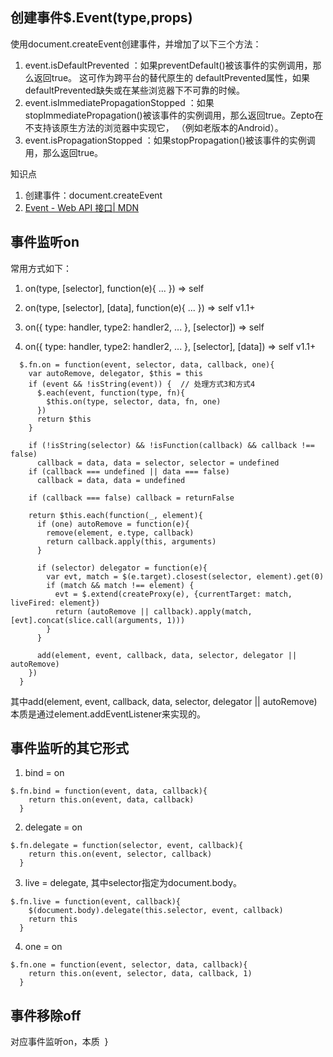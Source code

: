 ## 创建事件$.Event(type,props)
使用document.createEvent创建事件，并增加了以下三个方法：
1. event.isDefaultPrevented ：如果preventDefault()被该事件的实例调用，那么返回true。 这可作为跨平台的替代原生的 defaultPrevented属性，如果 defaultPrevented缺失或在某些浏览器下不可靠的时候。
2. event.isImmediatePropagationStopped ：如果stopImmediatePropagation()被该事件的实例调用，那么返回true。Zepto在不支持该原生方法的浏览器中实现它，  （例如老版本的Android）。
3. event.isPropagationStopped ：如果stopPropagation()被该事件的实例调用，那么返回true。

知识点
1. 创建事件：document.createEvent
2. [Event - Web API 接口| MDN](https://developer.mozilla.org/zh-CN/docs/Web/API/Event)

## 事件监听on
常用方式如下：

1. on(type, [selector], function(e){ ... })   ⇒ self

2. on(type, [selector], [data], function(e){ ... })   ⇒ self v1.1+

3. on({ type: handler, type2: handler2, ... }, [selector])   ⇒ self

4. on({ type: handler, type2: handler2, ... }, [selector], [data])   ⇒ self v1.1+

```
  $.fn.on = function(event, selector, data, callback, one){
    var autoRemove, delegator, $this = this
    if (event && !isString(event)) {  // 处理方式3和方式4
      $.each(event, function(type, fn){
        $this.on(type, selector, data, fn, one)
      })
      return $this
    }

    if (!isString(selector) && !isFunction(callback) && callback !== false)
      callback = data, data = selector, selector = undefined
    if (callback === undefined || data === false)
      callback = data, data = undefined

    if (callback === false) callback = returnFalse

    return $this.each(function(_, element){
      if (one) autoRemove = function(e){
        remove(element, e.type, callback)
        return callback.apply(this, arguments)
      }

      if (selector) delegator = function(e){
        var evt, match = $(e.target).closest(selector, element).get(0)
        if (match && match !== element) {
          evt = $.extend(createProxy(e), {currentTarget: match, liveFired: element})
          return (autoRemove || callback).apply(match, [evt].concat(slice.call(arguments, 1)))
        }
      }

      add(element, event, callback, data, selector, delegator || autoRemove)
    })
  }
```
其中add(element, event, callback, data, selector, delegator || autoRemove)本质是通过element.addEventListener来实现的。

## 事件监听的其它形式
1. bind = on
```
$.fn.bind = function(event, data, callback){
    return this.on(event, data, callback)
  }
```
2. delegate = on
```
$.fn.delegate = function(selector, event, callback){
    return this.on(event, selector, callback)
  }
```
3. live = delegate, 其中selector指定为document.body。
```
$.fn.live = function(event, callback){
    $(document.body).delegate(this.selector, event, callback)
    return this
  }
```
4. one = on
```
$.fn.one = function(event, selector, data, callback){
    return this.on(event, selector, data, callback, 1)
  }
```
## 事件移除off
对应事件监听on，本质
  }

